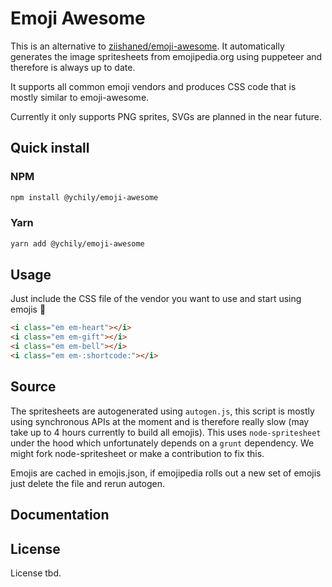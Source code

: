 # Emoji Awesome

This is an alternative to [ziishaned/emoji-awesome](https://github.com/ziishaned/emoji-awesome). It automatically generates the image spritesheets from emojipedia.org using puppeteer and therefore is always up to date. 

It supports all common emoji vendors and produces CSS code that is mostly similar to emoji-awesome.

Currently it only supports PNG sprites, SVGs are planned in the near future.

## Quick install

### NPM

```bash
npm install @ychily/emoji-awesome
```

### Yarn

```bash
yarn add @ychily/emoji-awesome
```

## Usage

Just include the CSS file of the vendor you want to use and start using emojis :clap:

```html
<i class="em em-heart"></i>
<i class="em em-gift"></i>
<i class="em em-bell"></i>
<i class="em em-:shortcode:"></i>
```

## Source
The spritesheets are autogenerated using `autogen.js`,
this script is mostly using synchronous APIs at the moment and is therefore really slow (may take up to 4 hours currently to build all emojis). This uses `node-spritesheet` under the hood which unfortunately depends on a `grunt` dependency. We might fork node-spritesheet or make a contribution to fix this.

Emojis are cached in emojis.json, if emojipedia rolls out a new set of emojis just delete the file and rerun autogen.

## Documentation

## License

License tbd.